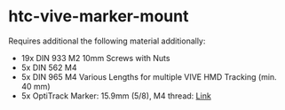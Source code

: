 # htc-vive-marker-mount
Requires additional the following material additionally:
* 19x DIN 933 M2 10mm Screws with Nuts
* 5x DIN 562 M4
* 5x DIN 965 M4 Various Lengths for multiple VIVE HMD Tracking (min. 40 mm)
* 5x OptiTrack Marker: 15.9mm (5/8), M4 thread: [Link](http://optitrack.com/products/motion-capture-markers/#mcm-15.9-m4-10)
